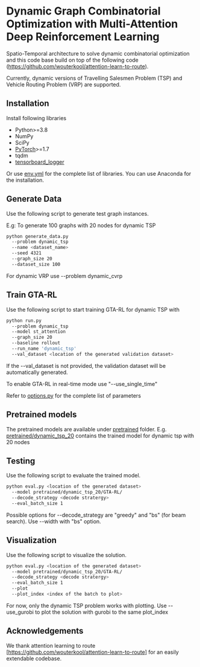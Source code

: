 # Dynamic Graph Combinatorial Optimization with Multi-Attention Deep Reinforcement Learning

Spatio-Temporal architecture to solve dynamic combinatorial optimization and this code base build on top of the following code (https://github.com/wouterkool/attention-learn-to-route). 

Currently, dynamic versions of Travelling Salesmen Problem (TSP) and Vehicle Routing Problem (VRP) are supported. 

## Installation

Install following libraries

* Python>=3.8
* NumPy
* SciPy
* [PyTorch](http://pytorch.org/)>=1.7
* tqdm
* [tensorboard_logger](https://github.com/TeamHG-Memex/tensorboard_logger)

Or use [env.yml](env.yml) for the complete list of libraries. You can use Anaconda for the installation.

## Generate Data

Use the following script to generate test graph instances.

E.g: To generate 100 graphs with 20 nodes for dynamic TSP
```bash
python generate_data.py 
  --problem dynamic_tsp 
  --name <dataset_name> 
  --seed 4321 
  --graph_size 20 
  --dataset_size 100
```

For dynamic VRP use --problem dynamic_cvrp

## Train GTA-RL

Use the following script to start training GTA-RL for dynamic TSP with 

```bash
python run.py
  --problem dynamic_tsp
  --model st_attention
  --graph_size 20 
  --baseline rollout 
  --run_name 'dynamic_tsp' 
  --val_dataset <location of the generated validation dataset>
```

If the --val_dataset is not provided, the validation dataset will be automatically generated.

To enable GTA-RL in real-time mode use  "--use_single_time"

Refer to [options.py](options.py) for the complete list of parameters

## Pretrained models

The pretrained models are available under [pretrained](pretrained) folder. 
E.g. [pretrained/dynamic_tsp_20](pretrained/dynamic_tsp_20) contains the trained model for dynamic tsp with 20 nodes

## Testing

Use the following script to evaluate the trained model.

```bash
python eval.py <location of the generated dataset> 
  --model pretrained/dynamic_tsp_20/GTA-RL/
  --decode_strategy <decode stratergy> 
  --eval_batch_size 1
```

Possible options for --decode_strategy are "greedy" and "bs" (for beam search). Use --width <int> with "bs" option.

## Visualization
Use the following script to visualize the solution.
  
  
```bash
python eval.py <location of the generated dataset>
  --model pretrained/dynamic_tsp_20/GTA-RL/
  --decode_strategy <decode stratergy> 
  --eval_batch_size 1
  --plot
  --plot_index <index of the batch to plot>
```
For now, only the dynamic TSP problem works with plotting. Use --use_gurobi to plot the solution with gurobi to the same plot_index
  
## Acknowledgements
We thank attention learning to route [https://github.com/wouterkool/attention-learn-to-route] for an easily extendable codebase. 
